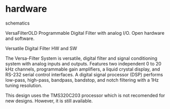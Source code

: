 # hardware

schematics

VersaFilterOLD
Programmable Digital Filter with analog I/O. Open hardware and software.

Versatile Digital Filter HW and SW

The Versa-Filter System is versatile, digital filter and signal
conditioning system with analog inputs and outputs. Features two
independent 0 to 20 kHz channels, programmable gain amplifiers, a liquid
crystal display, and RS-232 serial control interfaces. A digital signal
processor (DSP) performs low-pass, high-pass, bandpass, bandstop, and
notch filtering with a 1Hz tuning resolution.


This design uses the TMS320C203 processor which is not recomended for new designs. 
However, it is still available.